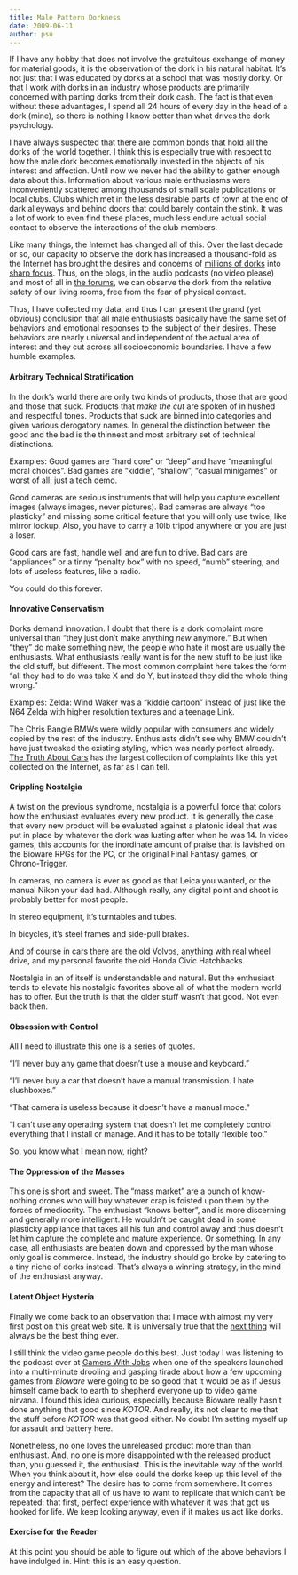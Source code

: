 ```yaml
---
title: Male Pattern Dorkness
date: 2009-06-11
author: psu
---
```


<p>If I have any hobby that does not involve the gratuitous exchange of money for material goods, it is the observation of the dork in his natural habitat. It&#8217;s not just that I was educated by dorks at a school that was mostly dorky. Or that I work with dorks in an industry whose products are primarily concerned with parting dorks from their dork cash. The fact is that even without these advantages, I spend all 24 hours of every day in the head of a dork (mine), so there is nothing I know better than what drives the dork psychology.<br />
<span id="more-1857"></span></p>
<p>I have always suspected that there are common bonds that hold all the dorks of the world together. I think this is especially true with respect to how the male dork becomes emotionally invested in the objects of his interest and affection. Until now we never had the ability to gather enough data about this. Information about various male enthusiasms were inconveniently scattered among thousands of small scale publications or local clubs. Clubs which met in the less desirable parts of town at the end of dark alleyways and behind doors that could barely contain the stink. It was a lot of work to even find these places, much less endure actual social contact to observe the interactions of the club members.</p>
<p>Like many things, the Internet has changed all of this. Over the last decade or so, our capacity to observe the dork has increased a thousand-fold as the Internet has brought the desires and concerns of <a href="/dork-nation.html">millions of dorks</a> into <a href="/wwddocd-world-wide-distributed-dork-ocd.html">sharp focus</a>. Thus, on the blogs, in the audio podcasts (no video please) and most of all in <a href="/internet-forum-people-a-taxonomy.html">the forums</a>, we can observe the dork from the relative safety of our living rooms, free from the fear of physical contact.</p>
<p>Thus, I have collected my data, and thus I can present the grand (yet obvious) conclusion that all male enthusiasts basically have the same set of behaviors and emotional responses to the subject of their desires. These behaviors are nearly universal and independent of the actual area of interest and they cut across all socioeconomic boundaries. I have a few humble examples.</p>
<h4>Arbitrary Technical Stratification</h4>
<p>In the dork&#8217;s world there are only two kinds of products, those that are good and those that suck. Products that <em>make the cut</em> are spoken of in hushed and respectful tones. Products that suck are binned into categories and given various derogatory names. In general the distinction between the good and the bad is the thinnest and most arbitrary set of technical distinctions.</p>
<p>Examples: Good games are &#8220;hard core&#8221; or &#8220;deep&#8221; and have &#8220;meaningful moral choices&#8221;. Bad games are &#8220;kiddie&#8221;, &#8220;shallow&#8221;,  &#8220;casual minigames&#8221; or worst of all: just a tech demo.</p>
<p>Good cameras are serious instruments that will help you capture excellent images (always images, never pictures). Bad cameras are always &#8220;too plasticky&#8221; and missing some critical feature that you will only use twice, like mirror lockup. Also, you have to carry a 10lb tripod anywhere or you are just a loser.</p>
<p>Good cars are fast, handle well and are fun to drive. Bad cars are &#8220;appliances&#8221; or a tinny &#8220;penalty box&#8221; with no speed, &#8220;numb&#8221; steering, and lots of useless features, like a radio.</p>
<p>You could do this forever.</p>
<h4>Innovative Conservatism</h4>
<p>Dorks demand innovation. I doubt that there is a dork complaint more universal than &#8220;they just don&#8217;t make anything <em>new</em> anymore.&#8221; But when &#8220;they&#8221; do make something new, the people who hate it most are usually the enthusiasts. What enthusiasts really want is for the new stuff to be just like the old stuff, but different. The most common complaint here takes the form &#8220;all they had to do was take X and do Y, but instead they did the whole thing wrong.&#8221;</p>
<p>Examples: Zelda: Wind Waker was a &#8220;kiddie cartoon&#8221; instead of just like the N64 Zelda with higher resolution textures and a teenage Link.</p>
<p>The Chris Bangle BMWs were wildly popular with consumers and widely copied by the rest of the industry. Enthusiasts didn&#8217;t see why BMW couldn&#8217;t have just tweaked the existing styling, which was nearly perfect already. <a href="http://www.thetruthaboutcars.com/">The Truth About Cars</a> has the largest collection of complaints like this yet collected on the Internet, as far as I can tell.</p>
<h4>Crippling Nostalgia</h4>
<p>A twist on the previous syndrome, nostalgia is a powerful force that colors how the enthusiast evaluates every new product. It is generally the case that every new product will be evaluated against a platonic ideal that was put in place by whatever the dork was lusting after when he was 14. In video games, this accounts for the inordinate amount of praise that is lavished on the Bioware RPGs for the PC, or the original Final Fantasy games, or Chrono-Trigger.</p>
<p>In cameras, no camera is ever as good as that Leica you wanted, or the manual Nikon your dad had. Although really, any digital point and shoot is probably better for most people.</p>
<p>In stereo equipment, it&#8217;s turntables and tubes.</p>
<p>In bicycles, it&#8217;s steel frames and side-pull brakes.</p>
<p>And of course in cars there are the old Volvos, anything with real wheel drive, and my personal favorite the old Honda Civic Hatchbacks.</p>
<p>Nostalgia in an of itself is understandable and natural. But the enthusiast tends to elevate his nostalgic favorites above all of what the modern world has to offer. But the truth is that the older stuff wasn&#8217;t that good. Not even back then.</p>
<h4>Obsession with Control</h4>
<p>All I need to illustrate this one is a series of quotes.</p>
<p>&#8220;I&#8217;ll never buy any game that doesn&#8217;t use a mouse and keyboard.&#8221;</p>
<p>&#8220;I&#8217;ll never buy a car that doesn&#8217;t have a manual transmission. I hate slushboxes.&#8221;</p>
<p>&#8220;That camera is useless because it doesn&#8217;t have a manual mode.&#8221;</p>
<p>&#8220;I can&#8217;t use any operating system that doesn&#8217;t let me completely control everything that I install or manage. And it has to be totally flexible too.&#8221;</p>
<p>So, you know what I mean now, right?</p>
<h4>The Oppression of the Masses</h4>
<p>This one is short and sweet. The &#8220;mass market&#8221; are a bunch of know-nothing drones who will buy whatever crap is foisted upon them by the forces of mediocrity. The enthusiast &#8220;knows better&#8221;, and is more discerning and generally more intelligent. He wouldn&#8217;t be caught dead in some plasticky appliance that takes all his fun and control away and thus doesn&#8217;t let him capture the complete and mature experience. Or something. In any case, all enthusiasts are beaten down and oppressed by the man whose only goal is commerce. Instead, the industry should go broke by catering to a tiny niche of dorks instead. That&#8217;s always a winning strategy, in the mind of the enthusiast anyway.</p>
<h4>Latent Object Hysteria</h4>
<p>Finally we come back to an observation that I made with almost my very first post on this great web site. It is universally true that the <a href="/the-latent-object.html">next thing</a> will always be the best thing ever.</p>
<p>I still think the video game people do this best. Just today I was listening to the podcast over at <a href="http://www.gamerswithjobs.com/">Gamers With Jobs</a> when one of the speakers launched into a multi-minute drooling  and gasping tirade about how a few upcoming games from <em>Bioware</em> were going to be so good that it would be as if Jesus himself came back to earth to shepherd everyone up to video game nirvana. I found this idea curious, especially because Bioware really hasn&#8217;t done anything that good since <em>KOTOR</em>. And really, it&#8217;s not clear to me that the stuff before <em>KOTOR</em> was that good either. No doubt I&#8217;m setting myself up for assault and battery here.</p>
<p>Nonetheless, no one loves the unreleased product more than than enthusiast. And, no one is more disappointed with the released product than, you guessed it, the enthusiast. This is the inevitable way of the world. When you think about it, how else could the dorks keep up this level of the energy and interest? The desire has to come from somewhere. It comes from the capacity that all of us have to want to replicate that which can&#8217;t be repeated: that first, perfect experience with whatever it was that got us hooked for life. We keep looking anyway, even if it makes us act like dorks.</p>
<h4>Exercise for the Reader</h4>
<p>At this point you should be able to figure out which of the above behaviors I have indulged in. Hint: this is an easy question.</p>
